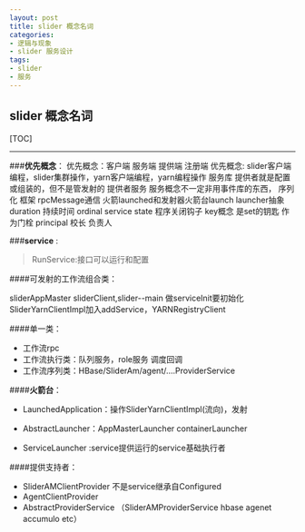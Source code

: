 ```yaml
---
layout: post
title: slider 概念名词
categories:
- 逻辑与现象
- slider 服务设计
tags:
- slider
- 服务
---
```



slider 概念名词
--------------

[TOC]

------------------

###**优先概念**：
	 优先概念：客户端 服务端 提供端 注册端
	 优先概念: slider客户端编程，slider集群操作，yarn客户端编程，yarn编程操作
	 服务库
	 提供者就是配置或组装的，但不是管发射的
	 提供者服务
	 服务概念不一定非用事件库的东西，
	 序列化 框架 rpcMessage通信
	 火箭launched和发射器火箭台launch launcher抽象
	 duration 持续时间
	 ordinal service state
	 程序关闭钩子
	 key概念 是set的钥匙 作为门栓
	 principal 校长 负责人



###**service** :

> RunService:接口可以运行和配置

####可发射的工作流组合类：

 sliderAppMaster sliderClient,slider--main
做serviceInit要初始化SliderYarnClientImpl加入addService，YARNRegistryClient

####单一类：
- 工作流rpc
- 工作流执行类：队列服务，role服务 调度回调
- 工作流序列类：HBase/SliderAm/agent/....ProviderService
 


####**火箭台**：

- LaunchedApplication：操作SliderYarnClientImpl(流向)，发射

- AbstractLauncher：AppMasterLauncher containerLauncher


- ServiceLauncher :service提供运行的service基础执行者


####提供支持者：

- SliderAMClientProvider 不是service继承自Configured
- AgentClientProvider
- AbstractProviderService
（SliderAMProviderService hbase agenet accumulo etc）





